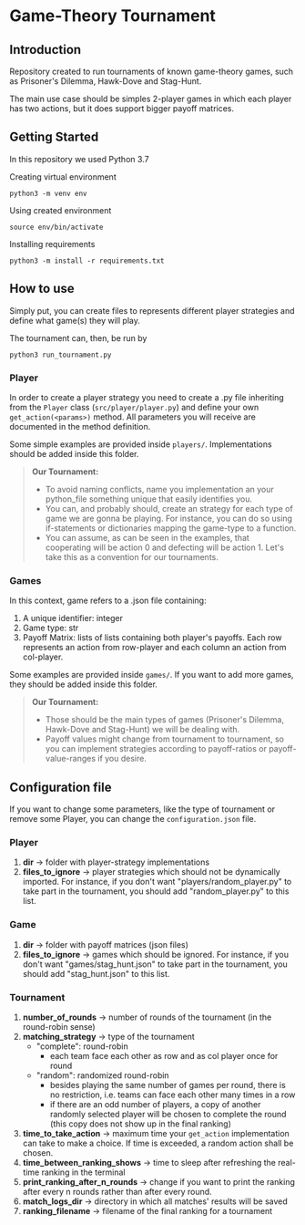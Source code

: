 # Game-Theory Tournament

## Introduction

Repository created to run tournaments of known game-theory games, such as Prisoner's Dilemma, Hawk-Dove and Stag-Hunt. 

The main use case should be simples 2-player games in which each player has two actions, but it does support bigger payoff matrices.


## Getting Started

In this repository we used Python 3.7

Creating virtual environment
```
python3 -m venv env
```

Using created environment

```
source env/bin/activate
```

Installing requirements
```
python3 -m install -r requirements.txt
```

## How to use

Simply put, you can create files to represents different player strategies and define what game(s) they will play. 

The tournament can, then, be run by
```
python3 run_tournament.py
```

### Player

In order to create a player strategy you need to create a .py file inheriting from the `Player` class (`src/player/player.py`) and define your own `get_action(<params>)` method. All parameters you will receive are documented in the method definition. 

Some simple examples are provided inside `players/`. 
Implementations should be added inside this folder.

> **Our Tournament:** 
>- To avoid naming conflicts, name you implementation an your python_file something unique that easily identifies you.
>- You can, and probably should, create an strategy for each type of game we are gonna be playing. For instance, you can do so using if-statements or dictionaries mapping the game-type to a function.
>- You can assume, as can be seen in the examples, that cooperating will be action 0 and defecting will be action 1. Let's take this as a convention for our tournaments.

### Games

In this context, game refers to a .json file containing:
1. A unique identifier: integer
2. Game type: str
3. Payoff Matrix: lists of lists containing both player's payoffs. Each row represents an action from row-player and each column an action from col-player.

Some examples are provided inside `games/`. 
If you want to add more games, they should be added inside this folder.

> **Our Tournament:**
>- Those should be the main types of games (Prisoner's Dilemma, Hawk-Dove and Stag-Hunt) we will be dealing with.
>- Payoff values might change from tournament to tournament,
so you can implement strategies according to payoff-ratios or payoff-value-ranges if you desire.

## Configuration file

If you want to change some parameters, like the type of tournament or remove some Player, you can change the `configuration.json` file.

### Player

1. **dir** -> folder with player-strategy implementations
2. **files_to_ignore** -> player strategies which should not be dynamically imported. For instance, if you don't want "players/random_player.py" to take part in the tournament, you should add "random_player.py" to this list.

### Game

1. **dir** -> folder with payoff matrices (json files)
2. **files_to_ignore** -> games which should be ignored. For instance, if you don't want "games/stag_hunt.json" to take part in the tournament, you should add "stag_hunt.json" to this list.

### Tournament
1. **number_of_rounds** -> number of rounds of the tournament (in the round-robin sense)
2. **matching_strategy** -> type of the tournament
    - "complete": round-robin 
        - each team face each other as row and as col player once for round
    - "random": randomized round-robin 
        - besides playing the same number of games per round, there is no restriction, i.e. teams can face each other many times in a row
        - if there are an odd number of players, a copy of another randomly selected player will be chosen to complete the round (this copy does not show up in the final ranking)
3. **time_to_take_action** -> maximum time your `get_action` implementation can take to make a choice. If time is exceeded, a random action shall be chosen.
4. **time_between_ranking_shows** -> time to sleep after refreshing the real-time ranking in the terminal 
5. **print_ranking_after_n_rounds** -> change if you want to print the ranking after every n rounds rather than after every round. 
6. **match_logs_dir** -> directory in which all matches' results will be saved
7. **ranking_filename** -> filename of the final ranking for a tournament